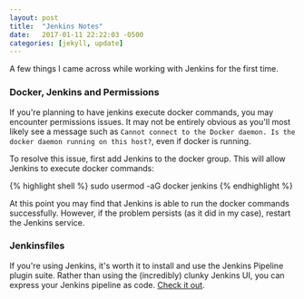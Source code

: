 ```yaml
---
layout: post
title:  "Jenkins Notes"
date:   2017-01-11 22:22:03 -0500
categories: [jekyll, update]
---
```


A few things I came across while working with Jenkins for the first time.

### Docker, Jenkins and Permissions

If you're planning to have jenkins execute docker commands, you may encounter permissions issues. It may not be entirely obvious as you'll most likely see a message such as `Cannot connect to the Docker daemon. Is the docker daemon running on this host?`, even if docker is running.

To resolve this issue, first add Jenkins to the docker group. This will allow Jenkins to execute docker commands:

{% highlight shell %}
sudo usermod -aG docker jenkins
{% endhighlight %}

At this point you may find that Jenkins is able to run the docker commands successfully. However, if the problem persists (as it did in my case), restart the Jenkins service.

### Jenkinsfiles

If you're using Jenkins, it's worth it to install and use the Jenkins Pipeline plugin suite. Rather than using the (incredibly) clunky Jenkins UI, you can express your Jenkins pipeline as code. [Check it out](https://jenkins.io/solutions/pipeline/).
